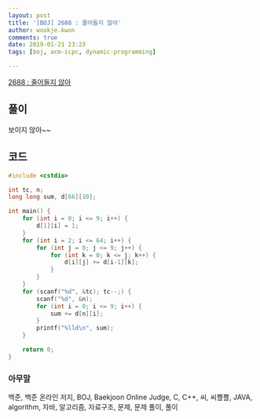 ```yaml
---
layout: post
title: '[BOJ] 2688 : 줄어들지 않아'
author: wookje.kwon
comments: true
date: 2019-01-21 23:23
tags: [boj, acm-icpc, dynamic-programming]

---
```


[2688 : 줄어들지 않아](https://www.acmicpc.net/problem/2688)  

## 풀이

보이지 않아~~

## 코드

```cpp
#include <cstdio>

int tc, n;
long long sum, d[66][10];

int main() {
    for (int i = 0; i <= 9; i++) {
        d[1][i] = 1;
    }
    for (int i = 2; i <= 64; i++) {
        for (int j = 0; j <= 9; j++) {
            for (int k = 0; k <= j; k++) {
                d[i][j] += d[i-1][k];
            }
        }
    }
    for (scanf("%d", &tc); tc--;) {
        scanf("%d", &n);
        for (int i = 0; i <= 9; i++) {
            sum += d[n][i];
        }
        printf("%lld\n", sum);
    }

    return 0;
}
```  

### 아무말  
백준, 백준 온라인 저지, BOJ, Baekjoon Online Judge, C, C++, 씨, 씨쁠쁠, JAVA, algorithm, 자바, 알고리즘, 자료구조, 문제, 문제 풀이, 풀이
